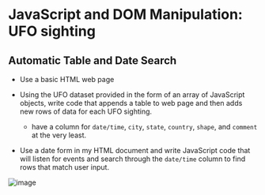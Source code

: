# JavaScript and DOM Manipulation: UFO sighting

## Automatic Table and Date Search

* Use a basic HTML web page 

* Using the UFO dataset provided in the form of an array of JavaScript objects, write code that appends a table to web page and then adds new rows of data for each UFO sighting.

  * have a column for `date/time`, `city`, `state`, `country`, `shape`, and `comment` at the very least.

* Use a date form in my HTML document and write JavaScript code that will listen for events and search through the `date/time` column to find rows that match user input.


![image](image/UFO_Sighting.png)

